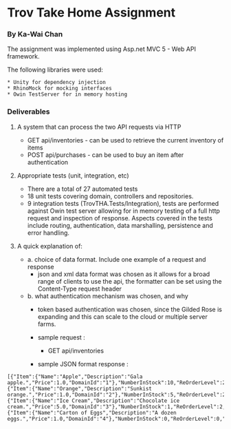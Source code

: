 # Trov Take Home Assignment
### By Ka-Wai Chan

The assignment was implemented using Asp.net MVC 5 - Web API framework.

The following libraries were used: 

    * Unity for dependency injection
    * RhinoMock for mocking interfaces
    * Owin TestServer for in memory hosting


### Deliverables
1. A system that can process the two API requests via HTTP
    * GET api/inventories - can be used to retrieve the current inventory of items
    * POST api/purchases - can be used to buy an item after authentication

2. Appropriate tests (unit, integration, etc)
    * There are a total of 27 automated tests
    * 18 unit tests covering domain, controllers and repositories.
    * 9 integration tests (TrovTHA.Tests/Integration), tests are performed against Owin test server allowing for in memory testing of a full http request and inspection of response.  Aspects covered in the tests include routing, authentication, data marshalling, persistence and error handling.


3. A quick explanation of:
    * a. choice of data format. Include one example of a request and response
        * json and xml data format was chosen as it allows for a broad range of clients to use the api, the formatter can be set using the Content-Type request header     
    * b. what authentication mechanism was chosen, and why 
        * token based authentication was chosen, since the Gilded Rose is expanding and this can scale to the cloud or multiple server farms.

        * sample request :
          * GET api/inventories
        * sample JSON format response : 
```
[{"Item":{"Name":"Apple","Description":"Gala apple.","Price":1.0,"DomainId":"1"},"NumberInStock":10,"ReOrderLevel":2,"Location":"Online","DomainId":"1"},{"Item":{"Name":"Orange","Description":"Sunkist orange.","Price":1.0,"DomainId":"2"},"NumberInStock":5,"ReOrderLevel":2,"Location":"Online","DomainId":"2"},{"Item":{"Name":"Ice Cream","Description":"Chocolate ice cream.","Price":5.0,"DomainId":"3"},"NumberInStock":1,"ReOrderLevel":2,"Location":"Online","DomainId":"3"},{"Item":{"Name":"Carton of Eggs","Description":"A dozen eggs.","Price":1.0,"DomainId":"4"},"NumberInStock":0,"ReOrderLevel":0,"Location":"Online","DomainId":"4"}]
```
